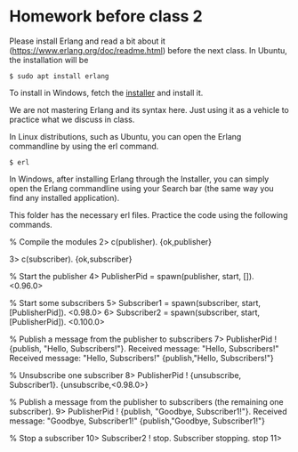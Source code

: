 # Homework before class 2
Please install Erlang and read a bit about it (https://www.erlang.org/doc/readme.html) before the next class.
In Ubuntu, the installation will be
````
$ sudo apt install erlang
````

To install in Windows, fetch the [installer](https://www.erlang.org/downloads) and install it. 

We are not mastering Erlang and its syntax here. Just using it as a vehicle to practice what we discuss in class.

In Linux distributions, such as Ubuntu, you can open the Erlang commandline by using the erl command.
````
$ erl
````

In Windows, after installing Erlang through the Installer, you can simply open the Erlang commandline using your Search bar (the same way you find any installed application).

This folder has the necessary erl files. Practice the code using the following commands.

% Compile the modules
2> c(publisher).
{ok,publisher}

3> c(subscriber).
{ok,subscriber}

% Start the publisher
4> PublisherPid = spawn(publisher, start, []).
<0.96.0>

% Start some subscribers
5> Subscriber1 = spawn(subscriber, start, [PublisherPid]).
<0.98.0>
6> Subscriber2 = spawn(subscriber, start, [PublisherPid]).
<0.100.0>

% Publish a message from the publisher to subscribers
7> PublisherPid ! {publish, "Hello, Subscribers!"}.
Received message: "Hello, Subscribers!"
Received message: "Hello, Subscribers!"
{publish,"Hello, Subscribers!"}

% Unsubscribe one subscriber
8> PublisherPid ! {unsubscribe, Subscriber1}.
{unsubscribe,<0.98.0>}

% Publish a message from the publisher to subscribers (the remaining one subscriber).
9> PublisherPid ! {publish, "Goodbye, Subscriber1!"}.
Received message: "Goodbye, Subscriber1!"
{publish,"Goodbye, Subscriber1!"}

% Stop a subscriber
10> Subscriber2 ! stop.
Subscriber stopping.
stop
11> 
````
